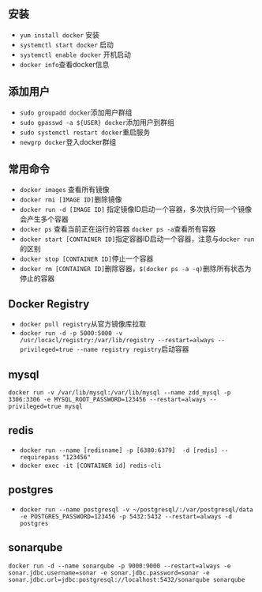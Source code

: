 ## 安装
 - `yum install docker` 安装
 - `systemctl start docker` 启动
 - `systemctl enable docker` 开机启动
 - `docker info`查看docker信息
 
## 添加用户
- `sudo groupadd docker`添加用户群组
- `sudo gpasswd -a ${USER} docker`添加用户到群组
- `sudo systemctl restart docker`重启服务
- `newgrp docker`登入docker群组

## 常用命令
 - `docker images` 查看所有镜像
 - `docker rmi [IMAGE ID]`删除镜像
 - `docker run -d [IMAGE ID]` 指定镜像ID启动一个容器，多次执行同一个镜像会产生多个容器
 - `docker ps` 查看当前正在运行的容器 `docker ps -a`查看所有容器
 - `docker start [CONTAINER ID]`指定容器ID启动一个容器，注意与`docker run `的区别
 - `docker stop [CONTAINER ID]`停止一个容器
 - `docker rm [CONTAINER ID]`删除容器，`$(docker ps -a -q)`删除所有状态为停止的容器
 
##  Docker Registry
 - `docker pull registry`从官方镜像库拉取
 - `docker run -d -p 5000:5000 -v /usr/locacl/registry:/var/lib/registry --restart=always --privileged=true --name registry registry`启动容器

## mysql
 `docker run -v /var/lib/mysql:/var/lib/mysql --name zdd_mysql -p 3306:3306 -e MYSQL_ROOT_PASSWORD=123456 --restart=always --privileged=true mysql`

## redis
 - `docker run --name [redisname] -p [6380:6379]  -d [redis] --requirepass "123456"`
 - `docker exec -it [CONTAINER id] redis-cli `
## postgres
  - `docker run --name postgresql -v ~/postgresql/:/var/postgresql/data -e POSTGRES_PASSWORD=123456 -p 5432:5432 --restart=always -d  postgres`
## sonarqube
 `docker run -d --name sonarqube -p 9000:9000 --restart=always -e sonar.jdbc.username=sonar -e sonar.jdbc.password=sonar -e sonar.jdbc.url=jdbc:postgresql://localhost:5432/sonarqube sonarqube`
